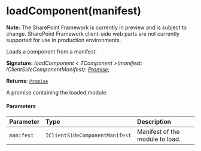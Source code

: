 # loadComponent(manifest)
**Note:** The SharePoint Framework is currently in preview and is subject to change. SharePoint Framework client-side web parts are not currently supported for use in production environments.



Loads a component from a manifest.

**Signature:** _loadComponent < TComponent >(manifest: IClientSideComponentManifest): [Promise](../../web-apis/class/promise.md)<TComponent>;_

**Returns**: [`Promise`](../../web-apis/class/promise.md)<TComponent>



A promise containing the loaded module.

#### Parameters


| Parameter	   | Type    | Description |
|:-------------|:---------------|:------------|
| `manifest`    | `IClientSideComponentManifest` | Manifest of the module to load. |


